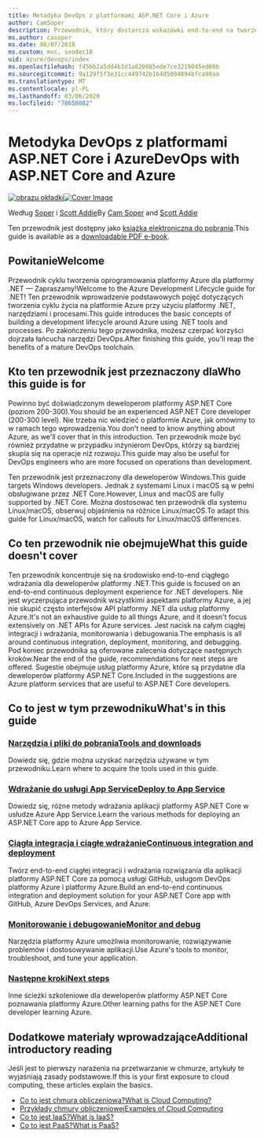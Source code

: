 ```yaml
---
title: Metodyka DevOps z platformami ASP.NET Core i Azure
author: CamSoper
description: Przewodnik, który dostarcza wskazówki end-to-end na tworzeniu potoku metodyki DevOps dla aplikacji ASP.NET Core hostowanych na platformie Azure.
ms.author: casoper
ms.date: 08/07/2018
ms.custom: mvc, seodec18
uid: azure/devops/index
ms.openlocfilehash: f45bb2a5dd4b3d1a820085ede7ce3219045ed80b
ms.sourcegitcommit: 9a129f5f3e31cc449742b164d5004894bfca90aa
ms.translationtype: MT
ms.contentlocale: pl-PL
ms.lasthandoff: 03/06/2020
ms.locfileid: "78658082"
---
```

# <a name="devops-with-aspnet-core-and-azure"></a><span data-ttu-id="84e58-103">Metodyka DevOps z platformami ASP.NET Core i Azure</span><span class="sxs-lookup"><span data-stu-id="84e58-103">DevOps with ASP.NET Core and Azure</span></span>

<span data-ttu-id="84e58-104">[![obrazu okładki](./media/cover-large.png)](https://aka.ms/devopsbook)</span><span class="sxs-lookup"><span data-stu-id="84e58-104">[![Cover Image](./media/cover-large.png)](https://aka.ms/devopsbook)</span></span>

<span data-ttu-id="84e58-105">Według [Soper](https://twitter.com/camsoper) i [Scott Addie](https://twitter.com/scottaddie)</span><span class="sxs-lookup"><span data-stu-id="84e58-105">By [Cam Soper](https://twitter.com/camsoper) and [Scott Addie](https://twitter.com/scottaddie)</span></span>

<span data-ttu-id="84e58-106">Ten przewodnik jest dostępny jako [książka elektroniczna do pobrania](https://aka.ms/devopsbook).</span><span class="sxs-lookup"><span data-stu-id="84e58-106">This guide is available as a [downloadable PDF e-book](https://aka.ms/devopsbook).</span></span>

## <a name="welcome"></a><span data-ttu-id="84e58-107">Powitanie</span><span class="sxs-lookup"><span data-stu-id="84e58-107">Welcome</span></span> 

<span data-ttu-id="84e58-108">Przewodnik cyklu tworzenia oprogramowania platformy Azure dla platformy .NET — Zapraszamy!</span><span class="sxs-lookup"><span data-stu-id="84e58-108">Welcome to the Azure Development Lifecycle guide for .NET!</span></span> <span data-ttu-id="84e58-109">Ten przewodnik wprowadzenie podstawowych pojęć dotyczących tworzenia cyklu życia na platformie Azure przy użyciu platformy .NET, narzędziami i procesami.</span><span class="sxs-lookup"><span data-stu-id="84e58-109">This guide introduces the basic concepts of building a development lifecycle around Azure using .NET tools and processes.</span></span> <span data-ttu-id="84e58-110">Po zakończeniu tego przewodnika, możesz czerpać korzyści dojrzała łańcucha narzędzi DevOps.</span><span class="sxs-lookup"><span data-stu-id="84e58-110">After finishing this guide, you'll reap the benefits of a mature DevOps toolchain.</span></span>

## <a name="who-this-guide-is-for"></a><span data-ttu-id="84e58-111">Kto ten przewodnik jest przeznaczony dla</span><span class="sxs-lookup"><span data-stu-id="84e58-111">Who this guide is for</span></span>

<span data-ttu-id="84e58-112">Powinno być doświadczonym deweloperom platformy ASP.NET Core (poziom 200-300).</span><span class="sxs-lookup"><span data-stu-id="84e58-112">You should be an experienced ASP.NET Core developer (200-300 level).</span></span> <span data-ttu-id="84e58-113">Nie trzeba nic wiedzieć o platformie Azure, jak omówimy to w ramach tego wprowadzenia.</span><span class="sxs-lookup"><span data-stu-id="84e58-113">You don't need to know anything about Azure, as we'll cover that in this introduction.</span></span> <span data-ttu-id="84e58-114">Ten przewodnik może być również przydatne w przypadku inżynierom DevOps, którzy są bardziej skupia się na operacje niż rozwoju.</span><span class="sxs-lookup"><span data-stu-id="84e58-114">This guide may also be useful for DevOps engineers who are more focused on operations than development.</span></span>

<span data-ttu-id="84e58-115">Ten przewodnik jest przeznaczony dla deweloperów Windows.</span><span class="sxs-lookup"><span data-stu-id="84e58-115">This guide targets Windows developers.</span></span> <span data-ttu-id="84e58-116">Jednak z systemami Linux i macOS są w pełni obsługiwane przez .NET Core.</span><span class="sxs-lookup"><span data-stu-id="84e58-116">However, Linux and macOS are fully supported by .NET Core.</span></span> <span data-ttu-id="84e58-117">Można dostosować ten przewodnik dla systemu Linux/macOS, obserwuj objaśnienia na różnice Linux/macOS.</span><span class="sxs-lookup"><span data-stu-id="84e58-117">To adapt this guide for Linux/macOS, watch for callouts for Linux/macOS differences.</span></span>

## <a name="what-this-guide-doesnt-cover"></a><span data-ttu-id="84e58-118">Co ten przewodnik nie obejmuje</span><span class="sxs-lookup"><span data-stu-id="84e58-118">What this guide doesn't cover</span></span>

<span data-ttu-id="84e58-119">Ten przewodnik koncentruje się na środowisko end-to-end ciągłego wdrażania dla deweloperów platformy .NET.</span><span class="sxs-lookup"><span data-stu-id="84e58-119">This guide is focused on an end-to-end continuous deployment experience for .NET developers.</span></span> <span data-ttu-id="84e58-120">Nie jest wyczerpująca przewodnik wszystkimi aspektami platformy Azure, a jej nie skupić często interfejsów API platformy .NET dla usług platformy Azure.</span><span class="sxs-lookup"><span data-stu-id="84e58-120">It's not an exhaustive guide to all things Azure, and it doesn't focus extensively on .NET APIs for Azure services.</span></span> <span data-ttu-id="84e58-121">Jest nacisk na całym ciągłej integracji i wdrażania, monitorowania i debugowania.</span><span class="sxs-lookup"><span data-stu-id="84e58-121">The emphasis is all around continuous integration, deployment, monitoring, and debugging.</span></span> <span data-ttu-id="84e58-122">Pod koniec przewodnika są oferowane zalecenia dotyczące następnych kroków.</span><span class="sxs-lookup"><span data-stu-id="84e58-122">Near the end of the guide, recommendations for next steps are offered.</span></span> <span data-ttu-id="84e58-123">Sugestie obejmuje usług platformy Azure, które są przydatne dla deweloperów platformy ASP.NET Core.</span><span class="sxs-lookup"><span data-stu-id="84e58-123">Included in the suggestions are Azure platform services that are useful to ASP.NET Core developers.</span></span>

## <a name="whats-in-this-guide"></a><span data-ttu-id="84e58-124">Co to jest w tym przewodniku</span><span class="sxs-lookup"><span data-stu-id="84e58-124">What's in this guide</span></span>

### <a name="tools-and-downloads"></a>[<span data-ttu-id="84e58-125">Narzędzia i pliki do pobrania</span><span class="sxs-lookup"><span data-stu-id="84e58-125">Tools and downloads</span></span>](xref:azure/devops/tools-and-downloads)

<span data-ttu-id="84e58-126">Dowiedz się, gdzie można uzyskać narzędzia używane w tym przewodniku.</span><span class="sxs-lookup"><span data-stu-id="84e58-126">Learn where to acquire the tools used in this guide.</span></span>

### <a name="deploy-to-app-service"></a>[<span data-ttu-id="84e58-127">Wdrażanie do usługi App Service</span><span class="sxs-lookup"><span data-stu-id="84e58-127">Deploy to App Service</span></span>](xref:azure/devops/deploy-to-app-service)

<span data-ttu-id="84e58-128">Dowiedz się, różne metody wdrażania aplikacji platformy ASP.NET Core w usłudze Azure App Service.</span><span class="sxs-lookup"><span data-stu-id="84e58-128">Learn the various methods for deploying an ASP.NET Core app to Azure App Service.</span></span>

### <a name="continuous-integration-and-deployment"></a>[<span data-ttu-id="84e58-129">Ciągła integracja i ciągłe wdrażanie</span><span class="sxs-lookup"><span data-stu-id="84e58-129">Continuous integration and deployment</span></span>](xref:azure/devops/cicd)

<span data-ttu-id="84e58-130">Twórz end-to-end ciągłej integracji i wdrażania rozwiązania dla aplikacji platformy ASP.NET Core za pomocą usługi GitHub, usługom DevOps platformy Azure i platformy Azure.</span><span class="sxs-lookup"><span data-stu-id="84e58-130">Build an end-to-end continuous integration and deployment solution for your ASP.NET Core app with GitHub, Azure DevOps Services, and Azure.</span></span>

### <a name="monitor-and-debug"></a>[<span data-ttu-id="84e58-131">Monitorowanie i debugowanie</span><span class="sxs-lookup"><span data-stu-id="84e58-131">Monitor and debug</span></span>](xref:azure/devops/monitor)

<span data-ttu-id="84e58-132">Narzędzia platformy Azure umożliwia monitorowanie, rozwiązywanie problemów i dostosowywanie aplikacji.</span><span class="sxs-lookup"><span data-stu-id="84e58-132">Use Azure's tools to monitor, troubleshoot, and tune your application.</span></span>

### <a name="next-steps"></a>[<span data-ttu-id="84e58-133">Następne kroki</span><span class="sxs-lookup"><span data-stu-id="84e58-133">Next steps</span></span>](xref:azure/devops/next-steps)

<span data-ttu-id="84e58-134">Inne ścieżki szkoleniowe dla deweloperów platformy ASP.NET Core poznawania platformy Azure.</span><span class="sxs-lookup"><span data-stu-id="84e58-134">Other learning paths for the ASP.NET Core developer learning Azure.</span></span>

## <a name="additional-introductory-reading"></a><span data-ttu-id="84e58-135">Dodatkowe materiały wprowadzające</span><span class="sxs-lookup"><span data-stu-id="84e58-135">Additional introductory reading</span></span>

<span data-ttu-id="84e58-136">Jeśli jest to pierwszy narażenia na przetwarzanie w chmurze, artykuły te wyjaśniają zasady podstawowe.</span><span class="sxs-lookup"><span data-stu-id="84e58-136">If this is your first exposure to cloud computing, these articles explain the basics.</span></span>

* [<span data-ttu-id="84e58-137">Co to jest chmura obliczeniowa?</span><span class="sxs-lookup"><span data-stu-id="84e58-137">What is Cloud Computing?</span></span>](https://azure.microsoft.com/overview/what-is-cloud-computing/)
* [<span data-ttu-id="84e58-138">Przykłady chmury obliczeniowej</span><span class="sxs-lookup"><span data-stu-id="84e58-138">Examples of Cloud Computing</span></span>](https://azure.microsoft.com/overview/examples-of-cloud-computing/)
* [<span data-ttu-id="84e58-139">Co to jest IaaS?</span><span class="sxs-lookup"><span data-stu-id="84e58-139">What is IaaS?</span></span>](https://azure.microsoft.com/overview/what-is-iaas/)
* [<span data-ttu-id="84e58-140">Co to jest PaaS?</span><span class="sxs-lookup"><span data-stu-id="84e58-140">What is PaaS?</span></span>](https://azure.microsoft.com/overview/what-is-paas/)

